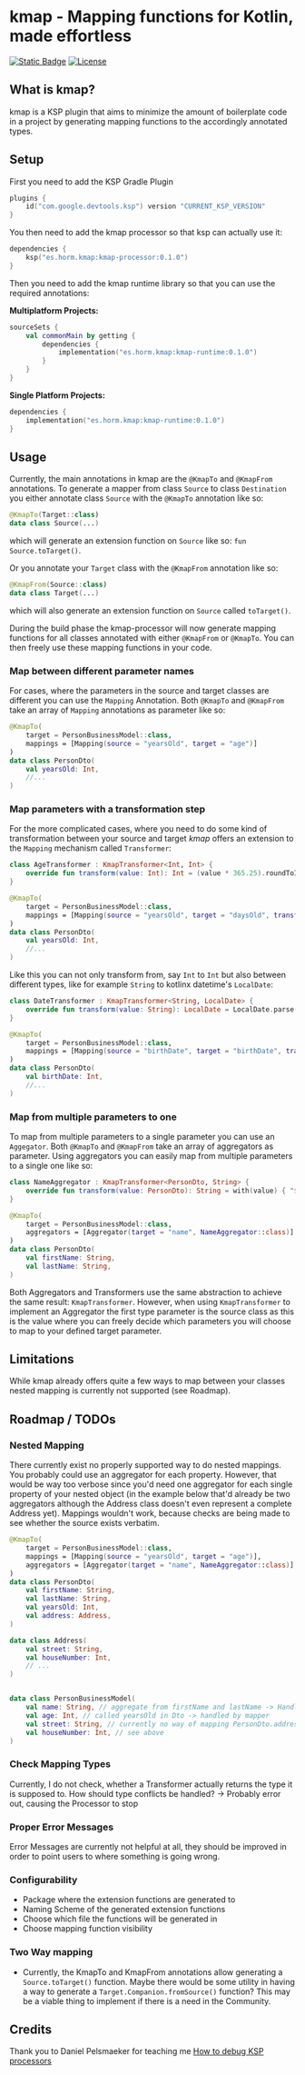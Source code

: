 # kmap - Mapping functions for Kotlin, made effortless
[![Static Badge](https://img.shields.io/badge/Maven_Central-v0.1.0-orange)](https://central.sonatype.com/search?q=es.horm.kmap)
[![License](https://img.shields.io/badge/License-Apache_2.0-blue)](https://github.com/Tommyten/kmap/blob/master/LICENSE)

## What is kmap?
kmap is a KSP plugin that aims to minimize the amount of boilerplate code in a project
by generating mapping functions to the accordingly annotated types.

## Setup
First you need to add the KSP Gradle Plugin
```kotlin
plugins {
    id("com.google.devtools.ksp") version "CURRENT_KSP_VERSION"
}
```

You then need to add the kmap processor so that ksp can actually use it:

```kotlin
dependencies {
    ksp("es.horm.kmap:kmap-processor:0.1.0")
}
```

Then you need to add the kmap runtime library so that you can use the required annotations:

**Multiplatform Projects:**
```kotlin
sourceSets {
    val commonMain by getting {
        dependencies {
            implementation("es.horm.kmap:kmap-runtime:0.1.0")
        }
    }
}
```
**Single Platform Projects:**
```kotlin
dependencies {
    implementation("es.horm.kmap:kmap-runtime:0.1.0")
}
```

## Usage
Currently, the main annotations in kmap are the `@KmapTo` and `@KmapFrom` annotations.
To generate a mapper from class `Source` to class `Destination` you either annotate class `Source` with the `@KmapTo` annotation like so:
```kotlin
@KmapTo(Target::class)
data class Source(...)
```
which will generate an extension function on `Source` like so: `fun Source.toTarget()`.

Or you annotate your `Target` class with the `@KmapFrom` annotation like so:
```kotlin
@KmapFrom(Source::class)
data class Target(...)
```
which will also generate an extension function on `Source` called `toTarget()`.

During the build phase the kmap-processor will now generate mapping functions for all classes annotated with either `@KmapFrom` or `@KmapTo`.
You can then freely use these mapping functions in your code.


### Map between different parameter names
For cases, where the parameters in the source and target classes are different you can
use the `Mapping` Annotation. Both `@KmapTo` and `@KmapFrom` take an array of `Mapping` annotations
as parameter like so:

```kotlin
@KmapTo(
    target = PersonBusinessModel::class,
    mappings = [Mapping(source = "yearsOld", target = "age")]
)
data class PersonDto(
    val yearsOld: Int,
    //...
)
```

### Map parameters with a transformation step
For the more complicated cases, where you need to do some kind of transformation between your source
and target *kmap* offers an extension to the `Mapping` mechanism called `Transformer`:
```kotlin
class AgeTransformer : KmapTransformer<Int, Int> {
    override fun transform(value: Int): Int = (value * 365.25).roundToInt()
}

@KmapTo(
    target = PersonBusinessModel::class,
    mappings = [Mapping(source = "yearsOld", target = "daysOld", transformer = AgeTransformer::class)]
)
data class PersonDto(
    val yearsOld: Int,
    //...
)
```

Like this you can not only transform from, say `Int` to `Int` but also between different types, like
for example `String` to kotlinx datetime's `LocalDate`:
```kotlin
class DateTransformer : KmapTransformer<String, LocalDate> {
    override fun transform(value: String): LocalDate = LocalDate.parse(value)
}

@KmapTo(
    target = PersonBusinessModel::class,
    mappings = [Mapping(source = "birthDate", target = "birthDate", transformer = DateTransformer::class)]
)
data class PersonDto(
    val birthDate: Int,
    //...
)
```

### Map from multiple parameters to one
To map from multiple parameters to a single parameter you can use an `Aggegator`. Both `@KmapTo` and `@KmapFrom`
take an array of aggregators as parameter.
Using aggregators you can easily map from multiple parameters to a single one like so:
```kotlin
class NameAggregator : KmapTransformer<PersonDto, String> {
    override fun transform(value: PersonDto): String = with(value) { "$lastName, $firstName" }
}

@KmapTo(
    target = PersonBusinessModel::class,
    aggregators = [Aggregator(target = "name", NameAggregator::class)]
)
data class PersonDto(
    val firstName: String,
    val lastName: String,
)
```
Both Aggregators and Transformers use the same abstraction to achieve the same result: `KmapTransformer`.
However, when using `KmapTransformer` to implement an Aggregator the first type parameter is the source class as
this is the value where you can freely decide which parameters you will choose to map to your defined target parameter.

## Limitations
While kmap already offers quite a few ways to map between your classes nested mapping is currently not supported (see Roadmap).

## Roadmap / TODOs

### Nested Mapping
There currently exist no properly supported way to do nested mappings.
You probably could use an aggregator for each property. However, that would be way too verbose since you'd need one aggregator
for each single property of your nested object (in the example below that'd already be two aggregators although the Address class
doesn't even represent a complete Address yet).
Mappings wouldn't work, because checks are being made to see whether the source exists verbatim. 
```kotlin
@KmapTo(
    target = PersonBusinessModel::class,
    mappings = [Mapping(source = "yearsOld", target = "age")],
    aggregators = [Aggregator(target = "name", NameAggregator::class)]
)
data class PersonDto(
    val firstName: String,
    val lastName: String,
    val yearsOld: Int,
    val address: Address,
)

data class Address(
    val street: String,
    val houseNumber: Int,
    // ...
)


data class PersonBusinessModel(
    val name: String, // aggregate from firstName and lastName -> Handled by aggregator
    val age: Int, // called yearsOld in Dto -> handled by mapper
    val street: String, // currently no way of mapping PersonDto.address.street to this, could be handled by an aggregator but should also be doable with a mapping in my mind
    val houseNumber: Int, // see above
)
```

### Check Mapping Types
Currently, I do not check, whether a Transformer actually returns the type it is supposed to.
How should type conflicts be handled? -> Probably error out, causing the Processor to stop

### Proper Error Messages
Error Messages are currently not helpful at all, they should be improved in order to point users to where something is
going wrong.

### Configurability
- Package where the extension functions are generated to
- Naming Scheme of the generated extension functions
- Choose which file the functions will be generated in
- Choose mapping function visibility

### Two Way mapping
- Currently, the KmapTo and KmapFrom annotations allow generating a `Source.toTarget()` function. Maybe there would
be some utility in having a way to generate a `Target.Companion.fromSource()` function? This may be a viable thing to
implement if there is a need in the Community.

## Credits

Thank you to Daniel Pelsmaeker for teaching me [How to debug KSP processors](https://pelsmaeker.net/articles/debugging-ksp-gradle-plugin/)